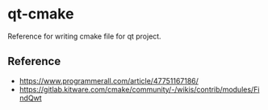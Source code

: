 # qt-cmake

Reference for writing cmake file for qt project.

## Reference
- https://www.programmerall.com/article/47751167186/
- https://gitlab.kitware.com/cmake/community/-/wikis/contrib/modules/FindQwt
